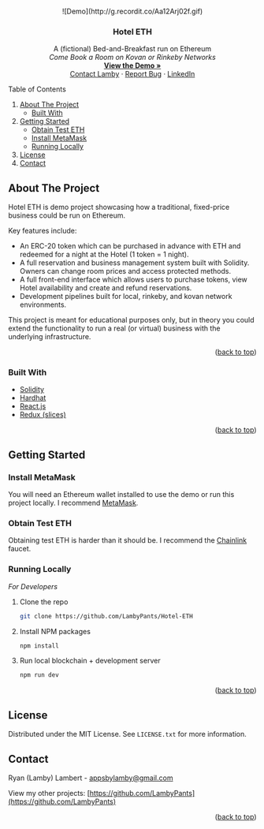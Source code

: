 <div id="top"></div>
<br />
<div align="center">
![Demo](http://g.recordit.co/Aa12Arj02f.gif)

  <h3 align="center">Hotel ETH</h3>

  <p align="center">
    A (fictional) Bed-and-Breakfast run on Ethereum
    <br />
     <em>Come Book a Room on Kovan or Rinkeby Networks</em>
     <br />
    <a href="https://github.com/othneildrew/Best-README-Template"><strong>View the Demo »</strong></a>
    <br />
    <a  title="contact developer" href="mailto:appsbylamby@gmail.com">Contact Lamby</a>
    ·
    <a href="https://github.com/LambyPants/Hotel-ETH/issues">Report Bug</a>
    ·
    <a href="https://www.linkedin.com/in/ryan-lambert-58202596/"">LinkedIn</a>
  </p>
</div>

<!-- TABLE OF CONTENTS -->
  <summary>Table of Contents</summary>
  <ol>
    <li>
      <a href="#about-the-project">About The Project</a>
      <ul>
        <li><a href="#built-with">Built With</a></li>
      </ul>
    </li>
    <li>
      <a href="#getting-started">Getting Started</a>
      <ul>
        <li><a href="#obtain-test-ETH">Obtain Test ETH</a></li>
        <li><a href="#install-metamask">Install MetaMask</a></li>
        <li><a href="#running-locally">Running Locally</a></li>
      </ul>
    </li>
    <li><a href="#license">License</a></li>
    <li><a href="#contact">Contact</a></li>
  </ol>

<!-- ABOUT THE PROJECT -->

## About The Project

Hotel ETH is demo project showcasing how a traditional, fixed-price business could be run on Ethereum.

Key features include:

- An ERC-20 token which can be purchased in advance with ETH and redeemed for a night at the Hotel (1 token = 1 night).
- A full reservation and business management system built with Solidity. Owners can change room prices and access protected methods.
- A full front-end interface which allows users to purchase tokens, view Hotel availability and create and refund reservations.
- Development pipelines built for local, rinkeby, and kovan network environments.

This project is meant for educational purposes only, but in theory you could extend the functionality to run a real (or virtual) business with the underlying infrastructure.

<p align="right">(<a href="#top">back to top</a>)</p>

### Built With

- [Solidity](https://docs.soliditylang.org/en/v0.8.11/)
- [Hardhat](https://hardhat.org/getting-started/)
- [React.js](https://reactjs.org/)
- [Redux (slices)](https://redux-toolkit.js.org/api/createslice)

<p align="right">(<a href="#top">back to top</a>)</p>

## Getting Started

### Install MetaMask

You will need an Ethereum wallet installed to use the demo or run this project locally. I recommend [MetaMask](https://metamask.io/).

### Obtain Test ETH

Obtaining test ETH is harder than it should be. I recommend the [Chainlink](https://faucets.chain.link/) faucet.

### Running Locally

_For Developers_

1. Clone the repo
   ```sh
   git clone https://github.com/LambyPants/Hotel-ETH
   ```
2. Install NPM packages
   ```sh
   npm install
   ```
3. Run local blockchain + development server
   ```sh
   npm run dev
   ```

<p align="right">(<a href="#top">back to top</a>)</p>

<!-- LICENSE -->

## License

Distributed under the MIT License. See `LICENSE.txt` for more information.

<!-- CONTACT -->

## Contact

Ryan (Lamby) Lambert - appsbylamby@gmail.com

View my other projects: [https://github.com/LambyPants](https://github.com/LambyPants)

<p align="right">(<a href="#top">back to top</a>)</p>
